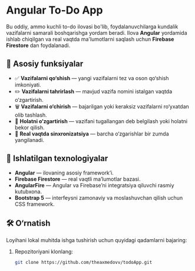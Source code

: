 # Angular To-Do App

Bu oddiy, ammo kuchli to-do ilovasi bo'lib, foydalanuvchilarga kundalik vazifalarni samarali boshqarishga yordam beradi. Ilova **Angular** yordamida ishlab chiqilgan va real vaqtda ma'lumotlarni saqlash uchun **Firebase Firestore** dan foydalanadi.

## 🧩 Asosiy funksiyalar

- ✅ **Vazifalarni qo‘shish** — yangi vazifalarni tez va oson qo‘shish imkoniyati.
- ✏️ **Vazifalarni tahrirlash** — mavjud vazifa nomini istalgan vaqtda o‘zgartirish.
- 🗑️ **Vazifalarni o‘chirish** — bajarilgan yoki keraksiz vazifalarni ro‘yxatdan olib tashlash.
- 🔁 **Holatni o‘zgartirish** — vazifani tugallangan deb belgilash yoki holatni bekor qilish.
- 🔄 **Real vaqtda sinxronizatsiya** — barcha o‘zgarishlar bir zumda yangilanadi.

## 🚀 Ishlatilgan texnologiyalar

- **Angular** — ilovaning asosiy framework’i.
- **Firebase Firestore** — real vaqtli ma’lumotlar bazasi.
- **AngularFire** — Angular va Firebase’ni integratsiya qiluvchi rasmiy kutubxona.
- **Bootstrap 5** — interfeysni zamonaviy va moslashuvchan qilish uchun CSS framework.

## 🛠️ O‘rnatish

Loyihani lokal muhitda ishga tushirish uchun quyidagi qadamlarni bajaring:

1. Repozitoriyani klonlang:
   ```bash
   git clone https://github.com/theaxmedovv/todoApp.git
